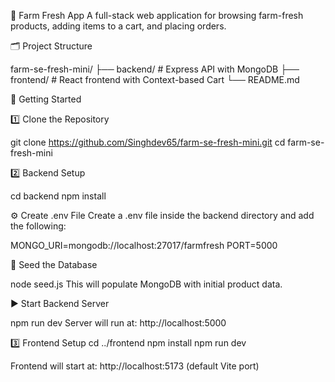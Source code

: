 🌾 Farm Fresh App
A full-stack web application for browsing farm-fresh products, adding items to a cart, and placing orders.

🗂️ Project Structure

farm-se-fresh-mini/
├── backend/ # Express API with MongoDB
├── frontend/ # React frontend with Context-based Cart
└── README.md

🚀 Getting Started

1️⃣ Clone the Repository

git clone https://github.com/Singhdev65/farm-se-fresh-mini.git
cd farm-se-fresh-mini

2️⃣ Backend Setup

cd backend
npm install

⚙️ Create .env File
Create a .env file inside the backend directory and add the following:

MONGO_URI=mongodb://localhost:27017/farmfresh
PORT=5000

🌱 Seed the Database

node seed.js
This will populate MongoDB with initial product data.

▶️ Start Backend Server

npm run dev
Server will run at: http://localhost:5000

3️⃣ Frontend Setup
cd ../frontend
npm install
npm run dev

Frontend will start at: http://localhost:5173 (default Vite port)
